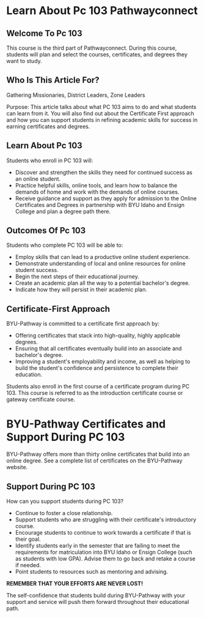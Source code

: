 # Learn About Pc 103 Pathwayconnect

## Welcome To Pc 103

This course is the third part of Pathwayconnect. During this course, students will plan and select the courses, certificates, and degrees they want to study.

## Who Is This Article For?

Gathering Missionaries, District Leaders, Zone Leaders

Purpose: This article talks about what PC 103 aims to do and what students can learn from it. You will also find out about the Certificate First approach and how you can support students in refining academic skills for success in earning certificates and degrees.

## Learn About Pc 103

Students who enroll in PC 103 will:

- Discover and strengthen the skills they need for continued success as an online student.
- Practice helpful skills, online tools, and learn how to balance the demands of home and work with the demands of online courses.
- Receive guidance and support as they apply for admission to the Online Certificates and Degrees in partnership with BYU Idaho and Ensign College and plan a degree path there.

## Outcomes Of Pc 103

Students who complete PC 103 will be able to:

- Employ skills that can lead to a productive online student experience.
- Demonstrate understanding of local and online resources for online student success.
- Begin the next steps of their educational journey.
- Create an academic plan all the way to a potential bachelor's degree.
- Indicate how they will persist in their academic plan.

## Certificate-First Approach

BYU-Pathway is committed to a certificate first approach by:

- Offering certificates that stack into high-quality, highly applicable degrees.
- Ensuring that all certificates eventually build into an associate and bachelor's degree.
- Improving a student's employability and income, as well as helping to build the student's confidence and persistence to complete their education.

Students also enroll in the first course of a certificate program during PC 103. This course is referred to as the introduction certificate course or gateway certificate course.

# BYU-Pathway Certificates and Support During PC 103

BYU-Pathway offers more than thirty online certificates that build into an online degree. See a complete list of certificates on the BYU-Pathway website.

## Support During PC 103

How can you support students during PC 103?
- Continue to foster a close relationship.
- Support students who are struggling with their certificate's introductory course.
- Encourage students to continue to work towards a certificate if that is their goal.
- Identify students early in the semester that are failing to meet the requirements for matriculation into BYU Idaho or Ensign College (such as students with low GPA). Advise them to go back and retake a course if needed.
- Point students to resources such as mentoring and advising.

**REMEMBER THAT YOUR EFFORTS ARE NEVER LOST!**

The self-confidence that students build during BYU-Pathway with your support and service will push them forward throughout their educational path.

